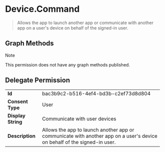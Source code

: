 # Device.Command

> Allows the app to launch another app or communicate with another app on a user's device on behalf of the signed-in user.
## Graph Methods

> [!NOTE]
> This permission does not have any graph methods published.

## Delegate Permission
|||
|-|-|
|**Id**|bac3b9c2-b516-4ef4-bd3b-c2ef73d8d804|
|**Consent Type**|User|
|**Display String**|Communicate with user devices|
|**Description**|Allows the app to launch another app or communicate with another app on a user's device on behalf of the signed-in user.|
